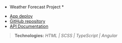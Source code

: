 * Weather Forecast Project *

- [App deploy]()
- [GitHub repository](https://github.com/andresdslima/angular-weather-app)
- [API Documentation](https://rapidapi.com/visual-crossing-corporation-visual-crossing-corporation-default/api/visual-crossing-weather/)

>**Technologies:** *HTML | SCSS | TypeScript | Angular*